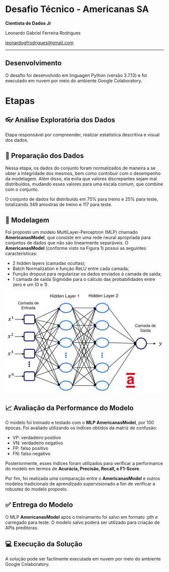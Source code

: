 # Desafio Técnico - Americanas SA
**Cientista de Dados Jr**

Leonardo Gabriel Ferreira Rodrigues

leonardogfrodrigues@gmail.com

__________________
## Desenvolvimento
O desafio foi desenvolvido em linguagen Python (versão 3.7.13) e foi executado em nuvem por meio do ambiente Google Colaboratory.

# Etapas

## :eyeglasses: Análise Exploratória dos Dados
Etapa responsável por compreender, realizar estatística descritiva e visual dos dados.

## :game_die: Preparação dos Dados
Nessa etapa, os dados do conjunto foram normalizados de maneira a se obter a integridade dos mesmos, bem como contribuir com o desempenho da modelagem. Além disso, ela evita que valores discrepantes sejam mal distribuídos, mudando esses valores para uma escala comum, que combine com o conjunto.

O conjunto de dados foi distribuído em 75% para treino e 25% para teste, totalizando 349 amostras de treino e 117 para teste. 

## :memo: Modelagem
Foi proposto um modelo MultiLayer-Perceptron (MLP) chamado **AmericanasModel**, que consiste em uma rede neural apropriada para conjuntos de dados que não são linearmente separáveis. O **AmericanasModel** (conforme visto na Figura 1) possui as seguintes características:

- 2 hidden layers (camadas ocultas);
- Batch Normalization e função ReLU entre cada camada;
- Função dropout para regularizar os dados enviados à camada de saída;
- 1 camada de saída Sigmódie para o cálculo das probabilidades entre zero e um (0 e 1).

<img src="https://github.com/leonardogfrodrigues/desafio-tecnico/blob/main/figuras/AmericanasModel.png" width="620">


## :chart_with_upwards_trend: Avaliação da Performance do Modelo
O modelo foi treinado e testado com o **MLP AmericanasModel**, por 100 épocas. Foi avaliado utilizando os índices obtidos da matriz de confusão:

- VP: verdadeiro positivo
- VN: verdadeiro negativo
- FP: falso positivo
- FN: falso negativo

Posteriormente, esses índices foram utilizados para verificar a performance do modelo em termos de **Acurácia, Precisão, Recall, e F1-Score**.

Por fim, foi realizada uma comparação entre o **AmericanasModel** e outros modelos tradicionais de aprendizado supervisionado a fim de verificar a robustez do modelo proposto.

## :white_check_mark: Entrega do Modelo
O MLP **AmericanasModel** após o treinamento foi salvo em formato .pth e carregado para teste. 
O modelo salvo poderá ser utilizado para criação de APIs preditoras. 

## :computer:  Execução da Solução
A solução pode ser facilmente executada em nuvem por meio do ambiente Google Colaboratory. 
